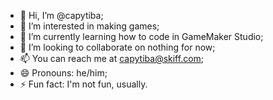 - 👋 Hi, I’m @capytiba;
- 👀 I’m interested in making games;
- 🌱 I’m currently learning how to code in GameMaker Studio;
- 💞️ I’m looking to collaborate on nothing for now;
- 📫 You can reach me at capytiba@skiff.com;
- 😄 Pronouns: he/him;
- ⚡ Fun fact: I'm not fun, usually.

<!---
capytiba/capytiba is a ✨ special ✨ repository because its `README.md` (this file) appears on your GitHub profile.
You can click the Preview link to take a look at your changes.
--->
